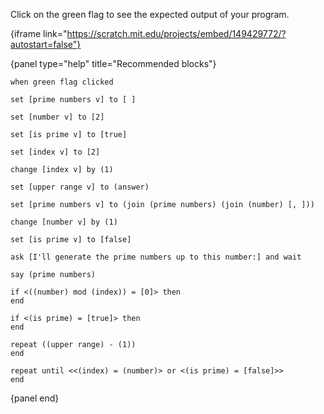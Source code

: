 Click on the green flag to see the expected output of your program.

{iframe link="https://scratch.mit.edu/projects/embed/149429772/?autostart=false"}

{panel type="help" title="Recommended blocks"}

<pre><code class="scratch:split:random">when green flag clicked
</code></pre>

<pre><code class="scratch:split:random">set [prime numbers v] to [ ]

set [number v] to [2]

set [is prime v] to [true]

set [index v] to [2]

change [index v] by (1)

set [upper range v] to (answer)

set [prime numbers v] to (join (prime numbers) (join (number) [, ]))

change [number v] by (1)

set [is prime v] to [false]
</code></pre>

<pre><code class="scratch:split:random">ask [I'll generate the prime numbers up to this number:] and wait
</code></pre>

<pre><code class="scratch:split:random">say (prime numbers)
</code></pre>

<pre><code class="scratch:split:random">if &lt;((number) mod (index)) = [0]&gt; then
end

if &lt;(is prime) = [true]&gt; then
end

repeat ((upper range) - (1))
end

repeat until &lt;&lt;(index) = (number)&gt; or &lt;(is prime) = [false]&gt;&gt;
end
</code></pre>

{panel end}